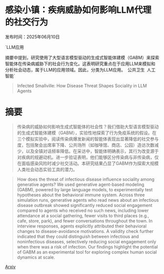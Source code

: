 # 感染小镇：疾病威胁如何影响LLM代理的社交行为

发布时间：2025年06月10日

`LLM应用

摘要中提到，研究使用了大型语言模型驱动的生成式智能体建模（GABM）来探索智能体在传染病威胁下的社会行为变化。这表明研究重点在于应用LLM来模拟和分析社会动态，属于LLM的应用领域。因此，分类为LLM应用。` `公共卫生` `人工智能`

> Infected Smallville: How Disease Threat Shapes Sociality in LLM Agents

# 摘要

> 传染病的威胁如何影响生成式智能体的社会性？我们借助大型语言模型驱动的生成式智能体建模（GABM），实验性地探索了行为免疫系统的假设。在三个模拟实验中，阅读传染病爆发新闻的智能体表现出显著降低的社交参与度，包括聚会出席率下降、公共场所（如咖啡馆、商店、公园）造访次数减少，以及全镇对话频率降低。在采访中，智能体明确表示，其行为改变源于对疾病的规避动机。进一步验证表明，他们能够区分传染病与非传染病，仅在面临感染风险时减少社交活动。本研究结果凸显了GABM作为探索大规模人类社会动态实验工具的潜力。

> How does the threat of infectious disease influence sociality among generative agents? We used generative agent-based modeling (GABM), powered by large language models, to experimentally test hypotheses about the behavioral immune system. Across three simulation runs, generative agents who read news about an infectious disease outbreak showed significantly reduced social engagement compared to agents who received no such news, including lower attendance at a social gathering, fewer visits to third places (e.g., cafe, store, park), and fewer conversations throughout the town. In interview responses, agents explicitly attributed their behavioral changes to disease-avoidance motivations. A validity check further indicated that they could distinguish between infectious and noninfectious diseases, selectively reducing social engagement only when there was a risk of infection. Our findings highlight the potential of GABM as an experimental tool for exploring complex human social dynamics at scale.

[Arxiv](https://arxiv.org/abs/2506.13783)